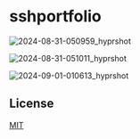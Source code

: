 # sshportfolio

![2024-08-31-050959_hyprshot](https://github.com/user-attachments/assets/a192adeb-f51c-4e88-a1d6-74c02e5a6d27)

![2024-08-31-051011_hyprshot](https://github.com/user-attachments/assets/56238db6-b1fa-4b2a-913c-c3311e4e5253)

![2024-09-01-010613_hyprshot](https://github.com/user-attachments/assets/f9f82b2a-5b84-496e-90c3-deed9fbdf2da)


## License

[MIT](./LICENSE)
